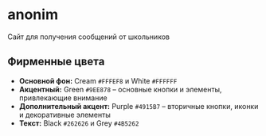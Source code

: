 # anonim
Сайт для получения сообщений от школьников

## Фирменные цвета

- **Основной фон:** Cream `#FFFEF8` и White `#FFFFFF`
- **Акцентный:** Green `#9EE878` – основные кнопки и элементы, привлекающие внимание
- **Дополнительный акцент:** Purple `#4915B7` – вторичные кнопки, иконки и декоративные элементы
- **Текст:** Black `#262626` и Grey `#4B5262`

